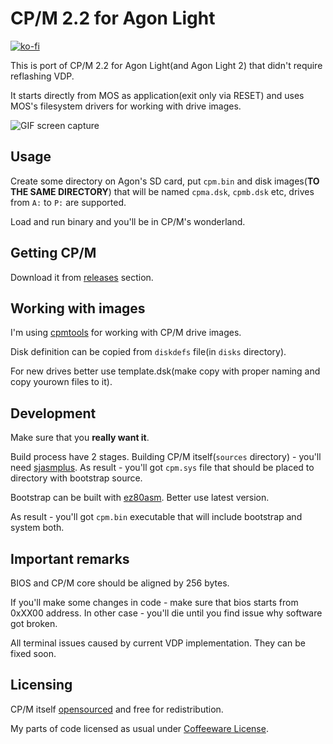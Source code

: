 # CP/M 2.2 for Agon Light

[![ko-fi](https://ko-fi.com/img/githubbutton_sm.svg)](https://ko-fi.com/D1D6JVS74)

This is port of CP/M 2.2 for Agon Light(and Agon Light 2) that didn't require reflashing VDP.

It starts directly from MOS as application(exit only via RESET) and uses MOS's filesystem drivers for working with drive images.

![GIF screen capture](doc/cpm.gif)

## Usage

Create some directory on Agon's SD card, put `cpm.bin` and disk images(**TO THE SAME DIRECTORY**) that will be named `cpma.dsk`, `cpmb.dsk` etc, drives from `A:` to `P:` are supported. 

Load and run binary and you'll be in CP/M's wonderland.

## Getting CP/M

Download it from [releases](https://github.com/nihirash/Agon-CPM2.2/releases) section.

## Working with images

I'm using [cpmtools](https://github.com/lipro-cpm4l/cpmtools) for working with CP/M drive images.

Disk definition can be copied from `diskdefs` file(in `disks` directory).

For new drives better use template.dsk(make copy with proper naming and copy yourown files to it). 

## Development

Make sure that you **really want it**.

Build process have 2 stages. Building CP/M itself(`sources` directory) - you'll need [sjasmplus](https://github.com/z00m128/sjasmplus). As result - you'll got `cpm.sys` file that should be placed to directory with bootstrap source. 

Bootstrap can be built with [ez80asm](https://github.com/envenomator/agon-ez80asm). Better use latest version.

As result - you'll got `cpm.bin` executable that will include bootstrap and system both.

## Important remarks

BIOS and CP/M core should be aligned by 256 bytes.

If you'll make some changes in code - make sure that bios starts from 0xXX00 address. In other case - you'll die until you find issue why software got broken.

All terminal issues caused by current VDP implementation. They can be fixed soon. 

## Licensing

CP/M itself [opensourced](https://www.theregister.com/2001/11/26/cp_m_collection_is_back/) and free for redistribution. 

My parts of code licensed as usual under [Coffeeware License](LICENSE). 